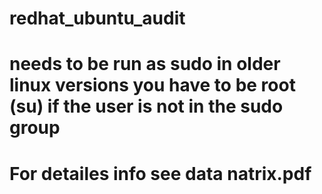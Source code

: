 # redhat_ubuntu_audit
# needs to be run as sudo in older linux versions you have to be root (su) if the user is not in the sudo group
# For detailes info see data natrix.pdf

